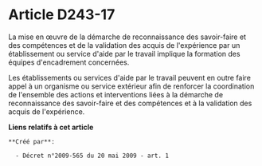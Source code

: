 # Article D243-17

La mise en œuvre de la démarche de reconnaissance des savoir-faire et des compétences et de la validation des acquis de
l'expérience par un établissement ou service d'aide par le travail implique la formation des équipes d'encadrement
concernées. 

Les établissements ou services d'aide par le travail peuvent en outre faire appel à un organisme ou service extérieur afin de
renforcer la coordination de l'ensemble des actions et interventions liées à la démarche de reconnaissance des savoir-faire
et des compétences et à la validation des acquis de l'expérience.

**Liens relatifs à cet article**

	**Créé par**:

	  - Décret n°2009-565 du 20 mai 2009 - art. 1
